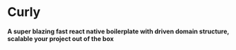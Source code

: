 # Curly
<b>A super blazing fast react native boilerplate with driven domain structure, scalable your project out of the box</b>
